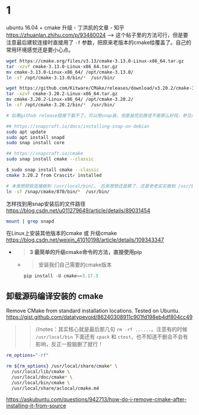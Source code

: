 
# 1

ubuntu 16.04 + cmake 升级 - 丁洪凯的文章 - 知乎 https://zhuanlan.zhihu.com/p/93480024  -->  这个帖子里的方法可行，但是要注意最后建软连接时直接用了 `-f` 参数，把原来老版本的cmake给覆盖了。自己的常用环境感觉还是要小心点。
```sh
wget https://cmake.org/files/v3.13/cmake-3.13.0-Linux-x86_64.tar.gz
tar -xzvf cmake-3.13.0-Linux-x86_64.tar.gz
mv cmake-3.13.0-Linux-x86_64/ /opt/cmake-3.13.0/
ln -sf /opt/cmake-3.13.0/bin/*  /usr/bin/
```

```sh
wget https://github.com/Kitware/CMake/releases/download/v3.20.2/cmake-3.20.2-linux-x86_64.tar.gz
tar -xzvf cmake-3.20.2-Linux-x86_64.tar.gz
mv cmake-3.20.2-Linux-x86_64/ /opt/cmake-3.20.2/
ln -sf /opt/cmake-3.20.2/bin/*  /usr/bin/

# 如果github release链接下载不了，可以用snap装。但是装完后路径不是那么好找，参见后面链接，一个命令即可。

## https://snapcraft.io/docs/installing-snap-on-debian
sudo apt update
sudo apt install snapd
sudo snap install core

## https://snapcraft.io/cmake
sudo snap install cmake --classic

$ sudo snap install cmake --classic
cmake 3.20.2 from Crascit✓ installed

# 本来想把软连接做到 /usr/local/bin/。 后来想想还是算了，还是老老实实做到 /usr/bin/，覆盖就覆盖吧。
ln -sf /snap/cmake/870/bin/*  /usr/bin/
```

怎样找到用snap安装后的文件路径 https://blog.csdn.net/u011279649/article/details/89031454
```sh
mount | grep snapd
```

在Linux上安装其他版本的cmake 或 升级cmake https://blog.csdn.net/weixin_41010198/article/details/109343347
- > **3 最简单的升级cmake命令的方法，直接使用pip**
  * > 安装我们自己需要的cmake版本
    ```py
    pip install -U cmake==3.17.3
    ```

## 卸载源码编译安装的 cmake

Remove CMake from standard installation locations. Tested on Ubuntu. https://gist.github.com/datatypevoid/86240308911c901fd198eb4df804cc49
>> //notes：其实核心就是最后那几句 `rm -rf ......`。注意有的时候 `/usr/local/bin` 下面还有 `cpack` 和 `ctest`，也不知道不删会不会有影响，反正一股脑删了就行！
```sh
rm_options="-rf"

rm ${rm_options} /usr/local/share/cmake* \
  /usr/local/lib/cmake \
  /usr/local/doc/cmake* \
  /usr/local/bin/cmake \
  /usr/local/share/aclocal/cmake.m4
```

https://askubuntu.com/questions/942713/how-do-i-remove-cmake-after-installing-it-from-source
